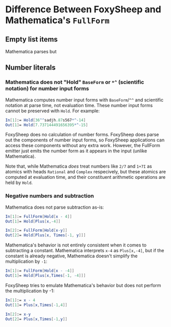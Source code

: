 # Difference Between FoxySheep and Mathematica's `FullForm`

## Empty list items

Mathematica parses but

## Number literals

### Mathematica does not "Hold" `BaseForm` or `*^` (scientific notation) for number input forms

Mathematica computes number input forms with `BaseForm`/`^^` and scientific notation at parse time, not evaluation time. These number input forms cannot be preserved with `Hold`. For example:

```mathematica
In[1]:= Hold[36^^sadjh.87s567*^-14]
Out[1]= Hold[7.737144491656395*^-15]
```
FoxySheep does no calculation of number forms. FoxySheep does parse out the components of number input forms, so FoxySheep applications can access these components without any extra work. However, the FullForm emitter just emits the number form as it appears in the input (unlike Mathematica).

Note that, while Mathematica *does* treat numbers like `2/7` and `1+7I` as atomics with heads `Rational` and `Complex` respecively, but these atomics are computed at evaluation time, and their constituent arithmetic operations are held by `Hold`.


### Negative numbers and subtraction

Mathematica does not parse subtraction as-is:

```mathematica
In[1]:= FullForm[Hold[x - 4]]
Out[1]= Hold[Plus[x,-4]]

In[2]:= FullForm[Hold[x-y]]
Out[2]= Hold[Plus[x, Times[-1, y]]]
```

Mathematica's behavior is not entirely consistent when it comes to subtracting a constant. Mathematica interprets `x-4` as `Plus[x,-4]`, but if the constant is already negative, Mathematica doesn't simplify the multiplication by `-1`:

```mathematica
In[1]:= FullForm[Hold[x - -4]]
Out[1]= Hold[Plus[x,Times[-1, -4]]]
```

FoxySheep tries to emulate Mathematica's behavior but does not perform the multiplication by -1:

```mathematica
In[1]:= x - 4
Out[1]= Plus[x,Times[-1,4]]

In[2]:= x-y
Out[2]= Plus[x,Times[-1,y]]
```

